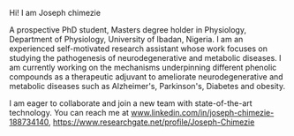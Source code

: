 Hi! I am Joseph chimezie 

A prospective PhD student, Masters degree holder in Physiology, Department of Physiology, University of Ibadan, Nigeria. I am an experienced self-motivated research assistant whose work focuses on studying the pathogenesis of neurodegenerative and metabolic diseases. I am currently working on the mechanisms underpinning different phenolic compounds as a therapeutic adjuvant to ameliorate neurodegenerative and metabolic diseases such as Alzheimer's, Parkinson's, Diabetes and obesity. 

I am eager to collaborate and join a new team with state-of-the-art technology. You can reach me at www.linkedin.com/in/joseph-chimezie-188734140, https://www.researchgate.net/profile/Joseph-Chimezie

<!---
Jchimezie/Jchimezie is a ✨ special ✨ repository because its `README.md` (this file) appears on your GitHub profile.
You can click the Preview link to take a look at your changes.
--->

